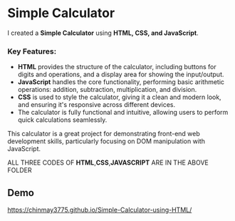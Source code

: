 # Simple Calculator

I created a **Simple Calculator** using **HTML, CSS, and JavaScript**.

### Key Features:
- **HTML** provides the structure of the calculator, including buttons for digits and operations, and a display area for showing the input/output.
- **JavaScript** handles the core functionality, performing basic arithmetic operations: addition, subtraction, multiplication, and division.
- **CSS** is used to style the calculator, giving it a clean and modern look, and ensuring it's responsive across different devices.
- The calculator is fully functional and intuitive, allowing users to perform quick calculations seamlessly.

This calculator is a great project for demonstrating front-end web development skills, particularly focusing on DOM manipulation with JavaScript.

 ALL THREE CODES OF **HTML**,**CSS**,**JAVASCRIPT** ARE IN THE ABOVE FOLDER

## Demo

https://chinmay3775.github.io/Simple-Calculator-using-HTML/
